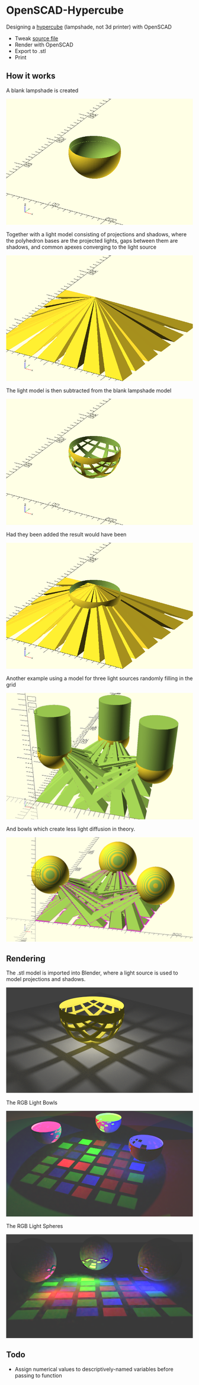 # OpenSCAD-Hypercube
Designing a [hypercube](http://www.sciencemag.org/news/2015/02/how-3d-print-hypercube) (lampshade, not 3d printer) with OpenSCAD

* Tweak [source file](openscad/hypercube.scad)
* Render with OpenSCAD
* Export to .stl
* Print

## How it works

A blank lampshade is created

![Blank Lampshade](images/LampShadeBlank.png)

Together with a light model consisting of projections and shadows, where the polyhedron bases are the projected lights, gaps between them are shadows, and common apexes converging to the light source

![Light model](images/LightSource.png)

The light model is then subtracted from the blank lampshade model

![Difference](images/Difference.png)

Had they been added the result would have been

![Union](images/Union.png)

Another example using a model for three light sources randomly filling in the grid

![AStudyInStupidity4](images/AStudyInStupidity4.png)

And bowls which create less light diffusion in theory.

![AStudyInStupidity9](images/AStudyInStupidity9.png)

## Rendering

The .stl model is imported into Blender, where a light source is used to model projections and shadows.

![Blender cycles render](images/Hypercube-v0.1.png)

The RGB Light Bowls

![LightBowls](images/LightBowls.png)

The RGB Light Spheres

![RGBSpheres](images/RGBSpheres.png)

## Todo

* Assign numerical values to descriptively-named variables before passing to function
